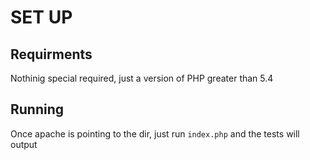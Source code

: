 # SET UP

## Requirments
Nothinig special required, just a version of PHP greater than 5.4

## Running
Once apache is pointing to the dir, just run `index.php` and the tests will output
